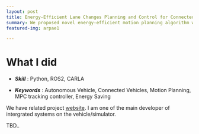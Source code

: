 ```yaml
---
layout: post
title: Energy-Efficient Lane Changes Planning and Control for Connected Autonomous Vehicles on Urban Roads
summary: We proposed novel energy-efficient motion planning algorithm which consists of the lane selector, which selects a lane to reduce energy consumption by minimizing the number of stops, and the energy-efficient trajectory planner, which generates a safe, smooth, and energyefficient trajectory toward the selected lane
featured-img: arpae1

---
```


# What I did

- ***Skill*** : Python, ROS2, CARLA 

- ***Keywords*** : Autonomous Vehicle, Connected Vehicles, Motion Planning, MPC tracking controller, Energy Saving

We have related project [website](https://sites.google.com/berkeley.edu/mpcconnectedcars/home/arpa-e-nextcar-phase-ii?authuser=0). I am one of the main developer of intergrated systems on the vehicle/simulator. 


TBD..
